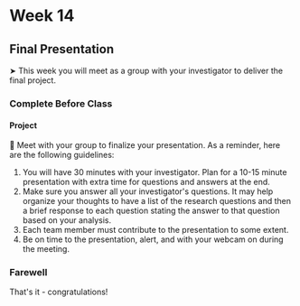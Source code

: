# Week 14

##  Final Presentation

&#x27A4; This week you will meet as a group with your investigator to deliver the final project.

### Complete Before Class

#### Project

👥 Meet with your group to finalize your presentation. As a reminder, here are the following guidelines:

1. You will have 30 minutes with your investigator. Plan for a 10-15 minute presentation with extra time for questions and answers at the end.
2. Make sure you answer all your investigator's questions. It may help organize your thoughts to have a list of the research questions and then a brief response to each question stating the answer to that question based on your analysis.
3. Each team member must contribute to the presentation to some extent.
4. Be on time to the presentation, alert, and with your webcam on during the meeting.

### Farewell

That's it - congratulations!